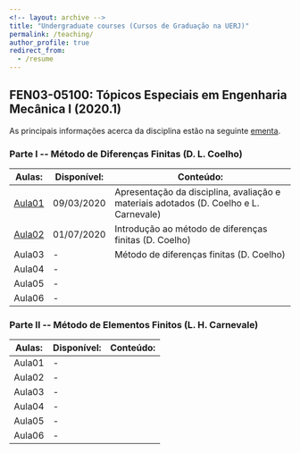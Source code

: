 ```yaml
---
<!-- layout: archive -->
title: "Undergraduate courses (Cursos de Graduação na UERJ)"
permalink: /teaching/
author_profile: true
redirect_from:
  - /resume
---
```


<!-- {% include base_path %}

{% for post in site.teaching reversed %}
  {% include archive-single.html %}
{% endfor %} -->

<!-- {% include base_path %} -->

## FEN03-05100: Tópicos Especiais em Engenharia Mecânica I (2020.1)

As principais informações acerca da disciplina estão na seguinte 
<a href="{{ base_path }}/files/Proposta_disciplina_eletiva_MECAN.pdf" target="_blank">ementa</a>.

### Parte I -- Método de Diferenças Finitas (D. L. Coelho)

|Aulas:|Disponível:|Conteúdo:|
|------|-----------|---------|
| <a href="{{ base_path }}/files/Aula01.pdf" target="_blank">Aula01</a> | 09/03/2020 | Apresentação da disciplina, avaliação e materiais adotados (D. Coelho e L. Carnevale)|
| <a href="{{ base_path }}/files/Aula02.pdf" target="_blank">Aula02</a> | 01/07/2020 | Introdução ao método de diferenças finitas (D. Coelho)|
| Aula03 | -          | Método de diferenças finitas (D. Coelho)|
| Aula04 | -          | |
| Aula05 | -          | |
| Aula06 | -          | |


### Parte II -- Método de Elementos Finitos (L. H. Carnevale)

|Aulas:|Disponível:|Conteúdo:|
|------|-----------|---------|
| Aula01 | -          | |
| Aula02 | -          | |
| Aula03 | -          | |
| Aula04 | -          | |
| Aula05 | -          | |
| Aula06 | -          | |


<!-- FEN03-05100: Tópicos Especiais em Engenharia Mecânica I (2020.1)
======

As principais informações acerca da disciplina estão na seguinte 
<a href="{{ base_path }}/files/Proposta_disciplina_eletiva_MECAN.pdf" target="_blank">ementa</a>.
<br>

* Aula 01<br>
  Disponível em: 09/03/2020<br>
  Conteúdo: Apresentação da disciplina, avaliação e materiais adotados.<br>
  PDF: <a href="{{ base_path }}/files/Aula01.pdf" target="_blank">Aula01_2020-07-16</a>

* Aula 02<br>
  Disponível em: 01/07/2020<br>
  Conteúdo: Introdução ao método das diferenças finitas.<br>
  PDF: <a href="{{ base_path }}/files/Aula02.pdf" target="_blank">Aula02_2020-07-01</a>

* Aula 03<br>
  Disponível em: -<br>
  Conteúdo: Método das diferenças finitas.<br>
  PDF: -  -->
  <!-- <a href="{{ base_path }}/files/Aula03.pdf" target="_blank">Aula03_2020-00-00</a> -->

  <!-- {{ base_path }}/sitemap.xml -->
